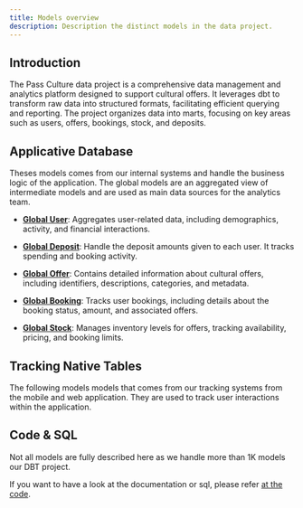 ```yaml
---
title: Models overview
description: Description the distinct models in the data project.
---
```


## Introduction


The Pass Culture data project is a comprehensive data management and analytics platform designed to support cultural offers. It leverages dbt to transform raw data into structured formats, facilitating efficient querying and reporting. The project organizes data into marts, focusing on key areas such as users, offers, bookings, stock, and deposits.


## Applicative Database

Theses models comes from our internal systems and handle the business logic of the application. The global models are an aggregated view of intermediate models and are used as main data sources for the analytics team.


- **[Global User](models/mart/global/description__mrt_global__user.md)**: Aggregates user-related data, including demographics, activity, and financial interactions.

- **[Global Deposit](models/mart/global/description__mrt_global__deposit.md)**: Handle the deposit amounts given to each user. It tracks spending and booking activity.

- **[Global Offer](models/mart/global/description__mrt_global__offe.md)**: Contains detailed information about cultural offers, including identifiers, descriptions, categories, and metadata.

- **[Global Booking](models/mart/global/description__mrt_global__booking.md)**: Tracks user bookings, including details about the booking status, amount, and associated offers.

- **[Global Stock](models/mart/global/description__mrt_global__stock.md)**: Manages inventory levels for offers, tracking availability, pricing, and booking limits.

## Tracking Native Tables

The following models models that comes from our tracking systems from the mobile and web application. They are used to track user interactions within the application.

## Code & SQL

Not all models are fully described here as we handle more than 1K models our DBT project.

If you want to have a look at the documentation or sql, please refer [at the code](https://github.com/pass-culture/data-gcp/tree/master/orchestration/dags/data_gcp_dbt/models).
